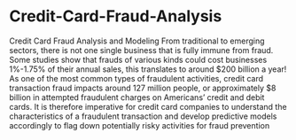# Credit-Card-Fraud-Analysis
Credit Card Fraud Analysis and Modeling From traditional to emerging sectors, there is not one single business that is fully immune from fraud. Some studies show that frauds of various kinds could cost businesses 1%-1.75% of their annual sales, this translates to around $200 billion a year!  As one of the most common types of fraudulent activities, credit card transaction fraud impacts around 127 million people, or approximately $8 billion in attempted fraudulent charges on Americans’ credit and debit cards. It is therefore imperative for credit card companies to understand the characteristics of a fraudulent transaction and develop predictive models accordingly to flag down potentially risky activities for fraud prevention
